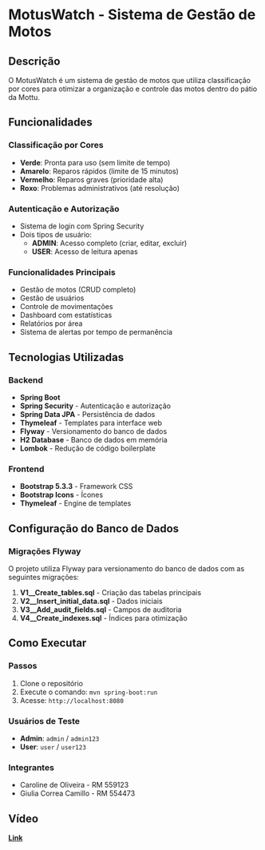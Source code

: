 # MotusWatch - Sistema de Gestão de Motos

## Descrição
O MotusWatch é um sistema de gestão de motos que utiliza classificação por cores para otimizar a organização e controle das motos dentro do pátio da Mottu.

## Funcionalidades

###  Classificação por Cores
- **Verde**: Pronta para uso (sem limite de tempo)
- **Amarelo**: Reparos rápidos (limite de 15 minutos)
- **Vermelho**: Reparos graves (prioridade alta)
- **Roxo**: Problemas administrativos (até resolução)

###  Autenticação e Autorização
- Sistema de login com Spring Security
- Dois tipos de usuário:
  - **ADMIN**: Acesso completo (criar, editar, excluir)
  - **USER**: Acesso de leitura apenas

###  Funcionalidades Principais
- Gestão de motos (CRUD completo)
- Gestão de usuários
- Controle de movimentações
- Dashboard com estatísticas
- Relatórios por área
- Sistema de alertas por tempo de permanência

## Tecnologias Utilizadas

### Backend
- **Spring Boot**
- **Spring Security** - Autenticação e autorização
- **Spring Data JPA** - Persistência de dados
- **Thymeleaf** - Templates para interface web
- **Flyway** - Versionamento do banco de dados
- **H2 Database** - Banco de dados em memória
- **Lombok** - Redução de código boilerplate

### Frontend
- **Bootstrap 5.3.3** - Framework CSS
- **Bootstrap Icons** - Ícones
- **Thymeleaf** - Engine de templates


## Configuração do Banco de Dados

### Migrações Flyway
O projeto utiliza Flyway para versionamento do banco de dados com as seguintes migrações:

1. **V1__Create_tables.sql** - Criação das tabelas principais
2. **V2__Insert_initial_data.sql** - Dados iniciais
3. **V3__Add_audit_fields.sql** - Campos de auditoria
4. **V4__Create_indexes.sql** - Índices para otimização

## Como Executar


### Passos
1. Clone o repositório  
2. Execute o comando: `mvn spring-boot:run`
3. Acesse: `http://localhost:8080`

### Usuários de Teste
- **Admin**: `admin` / `admin123`
- **User**: `user` / `user123`

### Integrantes
- Caroline de Oliveira - RM 559123
- Giulia Correa Camillo - RM 554473

## Vídeo
**[Link]([https://youtu.be/NiYmRSZYkEs?si=dZLkhzaBkP8UPZWe](https://youtu.be/3ysJPwuv3PI?si=InNaIS0pMx383iWl))**
